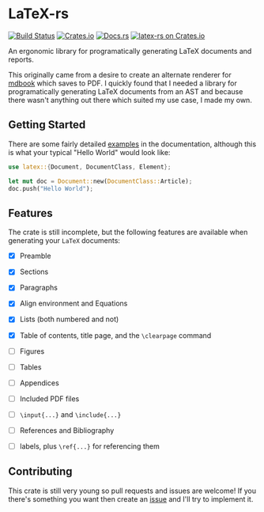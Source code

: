 # LaTeX-rs

[![Build Status](https://travis-ci.org/Michael-F-Bryan/latex-rs.svg?branch=master)](https://travis-ci.org/Michael-F-Bryan/latex-rs)
[![Crates.io](https://img.shields.io/crates/l/latex.svg)](https://crates.io/crates/latex)
[![Docs.rs](https://docs.rs/latex/badge.svg)](https://docs.rs/latex/)
[![latex-rs on Crates.io](https://img.shields.io/crates/v/latex.svg)](https://crates.io/crates/latex)

An ergonomic library for programatically generating LaTeX documents and reports.

This originally came from a desire to create an alternate renderer for [mdbook]
which saves to PDF. I quickly found that I needed a library for programatically
generating LaTeX documents from an AST and because there wasn't anything out
there which suited my use case, I made my own.


## Getting Started

There are some fairly detailed [examples][examples] in the documentation,
although this is what your typical "Hello World" would look like:

```rust
use latex::{Document, DocumentClass, Element};

let mut doc = Document::new(DocumentClass::Article);
doc.push("Hello World");
```


## Features

The crate is still incomplete, but the following features are available when
generating your `LaTeX` documents:

- [x] Preamble
- [x] Sections
- [x] Paragraphs
- [x] Align environment and Equations
- [x] Lists (both numbered and not)
- [x] Table of contents, title page, and the `\clearpage` command
- [ ] Figures
- [ ] Tables
- [ ] Appendices
- [ ] Included PDF files
- [ ] `\input{...}` and `\include{...}`
- [ ] References and Bibliography
- [ ] labels, plus `\ref{...}` for referencing them


## Contributing

This crate is still very young so pull requests and issues are welcome! If
you there's something you want then create an [issue] and I'll try to implement
it.


[issue]: https://github.com/Michael-F-Bryan/latex-rs/issues/new
[mdbook]: https://github.com/azerupi/mdBook
[examples]: https://docs.rs/latex#examples
